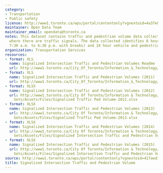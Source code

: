 ```yaml
---
category:
- Transportation
- Public safety
license: http://www1.toronto.ca/wps/portal/contentonly?vgnextoid=4a37e03bb8d1e310VgnVCM10000071d60f89RCRD
maintainer: Open Data Team
maintainer_email: opendata@toronto.ca
notes: This dataset contains traffic and pedestrian volume data collected at intersections
  where there are traffic signals. The data collected identifies 8 hour (generally
  7:30 a.m. to 6:30 p.m. with breaks) and 24 hour vehicle and pedestrian traffic.
organization: Transportation Services
resources:
- format: XLS
  name: Signalized Intersection Traffic and Pedestrian Volumes Readme
  url: http://www1.toronto.ca/City_Of_Toronto/Information_&_Technology/Open_Data/Data_Sets/Assets/Files/signalizedTrafficPedestrianVolumesReadme.xls
- format: XLS
  name: Signalized Intersection Traffic and Pedestrian Volumes (2011)
  url: http://www1.toronto.ca/City_Of_Toronto/Information_&_Technology/Open_Data/Data_Sets/Assets/Files/signalizedTrafficPedestrianVolumes.xls
- format: XLSX
  name: Signalized Intersection Traffic and Pedestrian Volumes (2012)
  url: http://www1.toronto.ca/City Of Toronto/Information & Technology/Open Data/Data
    Sets/Assets/Files/Signalized Traffic Ped Volume-2012.xlsx
- format: XLSX
  name: Signalized Intersection Traffic and Pedestrian Volumes (2013)
  url: http://www1.toronto.ca/City Of Toronto/Information & Technology/Open Data/Data
    Sets/Assets/Files/Signalized Traffic Ped Volume-2013.xlsx
- format: XLSX
  name: Signalized Intersection Traffic and Pedestrian Volumes (2014)
  url: http://www1.toronto.ca/City Of Toronto/Information & Technology/Open Data/Data
    Sets/Assets/Files/Signalized Intersection Traffic and Pedestrian Volume (2014).xlsx
- format: XLSX
  name: Signalized Intersection Traffic and Pedestrian Volumes (2015)
  url: http://www1.toronto.ca/City Of Toronto/Information & Technology/Open Data/Data
    Sets/Assets/Files/Signalized Intersection Traffic and Pedestrian Volume (2015).xlsx
source: http://www1.toronto.ca/wps/portal/contentonly?vgnextoid=417aed3c99cc7310VgnVCM1000003dd60f89RCRD&vgnextchannel=1a66e03bb8d1e310VgnVCM10000071d60f89RCRD
title: Signalized Intersection Traffic and Pedestrian Volume
---
```


